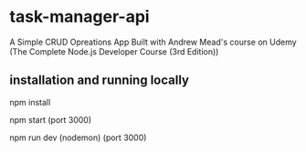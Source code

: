 # task-manager-api
A Simple CRUD Opreations App
Built with Andrew Mead's course on Udemy (The Complete Node.js Developer Course (3rd Edition))


## installation and running locally
npm install

npm start (port 3000)

npm run dev (nodemon) (port 3000)


